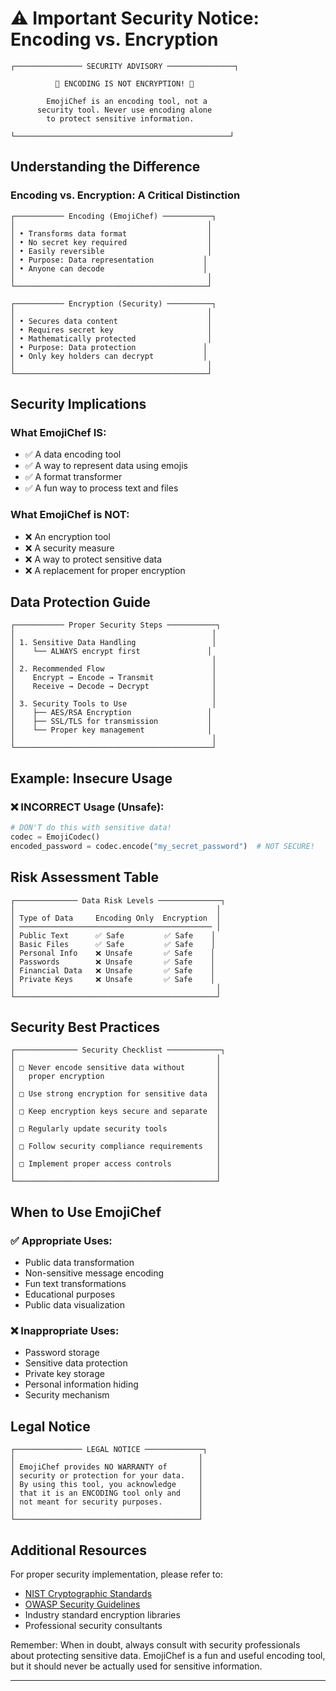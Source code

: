 # ⚠️ Important Security Notice: Encoding vs. Encryption

```
┌─────────────── SECURITY ADVISORY ───────────────┐
                                        
          🚨 ENCODING IS NOT ENCRYPTION! 🚨          
                                                
        EmojiChef is an encoding tool, not a         
      security tool. Never use encoding alone       
        to protect sensitive information.             
                                                
└────────────────────────────────────────────────┘
```

## Understanding the Difference

### Encoding vs. Encryption: A Critical Distinction

```
┌─────────── Encoding (EmojiChef) ───────────┐
│                                           │
│ • Transforms data format                  │
│ • No secret key required                  │
│ • Easily reversible                       │
│ • Purpose: Data representation           │
│ • Anyone can decode                      │
│                                           │
└───────────────────────────────────────────┘

┌─────────── Encryption (Security) ──────────┐
│                                           │
│ • Secures data content                    │
│ • Requires secret key                     │
│ • Mathematically protected                │
│ • Purpose: Data protection               │
│ • Only key holders can decrypt           │
│                                           │
└───────────────────────────────────────────┘
```

## Security Implications

### What EmojiChef IS:
- ✅ A data encoding tool
- ✅ A way to represent data using emojis
- ✅ A format transformer
- ✅ A fun way to process text and files

### What EmojiChef is NOT:
- ❌ An encryption tool
- ❌ A security measure
- ❌ A way to protect sensitive data
- ❌ A replacement for proper encryption

## Data Protection Guide

```
┌─────────── Proper Security Steps ───────────┐
│                                            │
│ 1. Sensitive Data Handling                 │
│    └── ALWAYS encrypt first               │
│                                            │
│ 2. Recommended Flow                        │
│    Encrypt → Encode → Transmit             │
│    Receive → Decode → Decrypt              │
│                                            │
│ 3. Security Tools to Use                   │
│    ├── AES/RSA Encryption                 │
│    ├── SSL/TLS for transmission           │
│    └── Proper key management              │
│                                            │
└────────────────────────────────────────────┘
```

## Example: Insecure Usage

### ❌ INCORRECT Usage (Unsafe):
```python
# DON'T do this with sensitive data!
codec = EmojiCodec()
encoded_password = codec.encode("my_secret_password")  # NOT SECURE!

```

## Risk Assessment Table

```
┌────────────── Data Risk Levels ──────────────┐
│                                             │
│ Type of Data     Encoding Only  Encryption  │
│ ─────────────────────────────────────────── │
│ Public Text      ✅ Safe         ✅ Safe    │
│ Basic Files      ✅ Safe         ✅ Safe    │
│ Personal Info    ❌ Unsafe       ✅ Safe    │
│ Passwords        ❌ Unsafe       ✅ Safe    │
│ Financial Data   ❌ Unsafe       ✅ Safe    │
│ Private Keys     ❌ Unsafe       ✅ Safe    │
│                                             │
└─────────────────────────────────────────────┘
```

## Security Best Practices

```
┌────────────── Security Checklist ────────────┐
│                                             │
│ □ Never encode sensitive data without       │
│   proper encryption                         │
│                                             │
│ □ Use strong encryption for sensitive data  │
│                                             │
│ □ Keep encryption keys secure and separate  │
│                                             │
│ □ Regularly update security tools           │
│                                             │
│ □ Follow security compliance requirements   │
│                                             │
│ □ Implement proper access controls          │
│                                             │
└─────────────────────────────────────────────┘
```

## When to Use EmojiChef

### ✅ Appropriate Uses:
- Public data transformation
- Non-sensitive message encoding
- Fun text transformations
- Educational purposes
- Public data visualization

### ❌ Inappropriate Uses:
- Password storage
- Sensitive data protection
- Private key storage
- Personal information hiding
- Security mechanism

## Legal Notice

```
┌─────────────── LEGAL NOTICE ─────────────┐
│                                         │
│ EmojiChef provides NO WARRANTY of       │
│ security or protection for your data.   │
│ By using this tool, you acknowledge     │
│ that it is an ENCODING tool only and    │
│ not meant for security purposes.        │
│                                         │
└─────────────────────────────────────────┘
```

## Additional Resources

For proper security implementation, please refer to:
- [NIST Cryptographic Standards](https://www.nist.gov/cryptography)
- [OWASP Security Guidelines](https://owasp.org/www-project-cheat-sheets/)
- Industry standard encryption libraries
- Professional security consultants

Remember: When in doubt, always consult with security professionals about protecting sensitive data. EmojiChef is a fun and useful encoding tool, but it should never be actually used for sensitive information.

---
